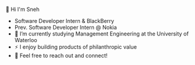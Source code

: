 👋 Hi I'm Sneh

- Software Developer Intern & BlackBerry
- Prev. Software Developer Intern @ Nokia
- 🔭 I’m currently studying Management Engineering at the University of Waterloo
- ⚡ I enjoy building products of philanthropic value 
- 👯 Feel free to reach out and connect!
